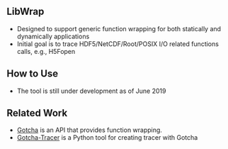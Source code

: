 ## LibWrap
* Designed to support generic function wrapping for both statically and dynamically applications
* Initial goal is to trace HDF5/NetCDF/Root/POSIX I/O related functions calls, e.g., H5Fopen

## How to Use

* The tool is still under development as of June 2019

## Related Work
* [Gotcha](https://gotcha.readthedocs.io/en/latest/#) is an API that provides function wrapping.
* [Gotcha-Tracer](https://github.com/llnl/GOTCHA-tracer) is a Python tool for creating tracer with Gotcha
